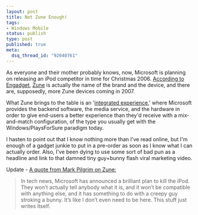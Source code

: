 ```yaml
--- 
layout: post
title: Not Zune Enough!
tags: 
- Windows Mobile
status: publish
type: post
published: true
meta: 
  dsq_thread_id: "92040761"
---
```

As everyone and their mother probably knows, now, Microsoft is planning on releasing an iPod competitor in time for Christmas 2006. <a href="http://www.engadget.com/2006/07/21/zune-what-we-know-think-we-know-and-dont-yet-know/">According to Engadget</a>, <a href="http://comingzune.com/">Zune</a> is actually the name of the brand and the device, and there are, supposedly, more Zune devices coming in 2007.

  What Zune brings to the table is an '<a href="http://www.engadget.com/2006/07/21/microsoft-portable-to-be-a-totally-integrated-experience/">integrated experience</a>,' where Microsoft provides the backend software, the media service, and the hardware in order to give end-users a better experience than they'd receive with a mix-and-match configuration, of the type you usually get with the Windows/PlaysForSure paradigm today.

  I hasten to point out that I know nothing more than I've read online, but I'm enough of a gadget junkie to put in a pre-order as soon as I know what I can actually order. Also, I've been dying to use some sort of bad pun as a headline and link to that damned tiny guy+bunny flash viral marketing video.

  Update - <a href="http://diveintomark.org/archives/2006/07/27/imagination">A quote from Mark Pilgrim on Zune:</a>
  <blockquote>In tech news, Microsoft has announced a brilliant plan to kill the iPod. They won’t actually tell anybody what it is, and it won’t be compatible with anything else, and it has something to do with a creepy guy stroking a bunny. It’s like I don’t even need to be here. This stuff just writes itself.</blockquote>
